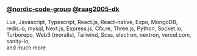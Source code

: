 ### [@nordic-code-group](https://github.com/nordic-code-group) [@raag2005-dk](https://github.com/raag2005-dk)

Lua, Javascript, Typescript, React.js, React-native, Expo, MongoDB, redis.io, mysql, Next.js, Express.js, Cfx.re, Three.js, Python, Socket.io, Turborepo, Web3 (moralis), Tailwind, Scss, electron, nextron, vercel.com, sanity-io,<br/> and much more
